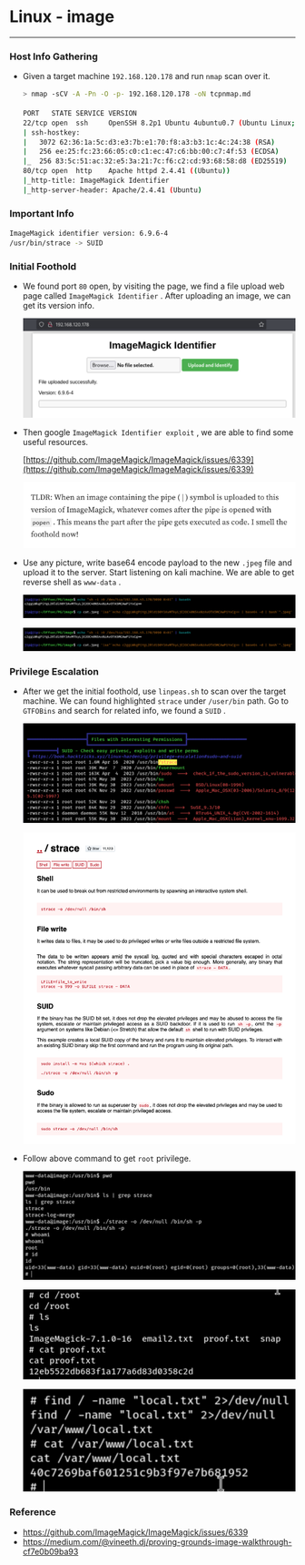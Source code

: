 # Linux - image

---

### Host Info Gathering

- Given a target machine `192.168.120.178` and run `nmap` scan over it.
    
    ```bash
    > nmap -sCV -A -Pn -O -p- 192.168.120.178 -oN tcpnmap.md
    
    PORT   STATE SERVICE VERSION
    22/tcp open  ssh     OpenSSH 8.2p1 Ubuntu 4ubuntu0.7 (Ubuntu Linux; protocol 2.0)
    | ssh-hostkey: 
    |   3072 62:36:1a:5c:d3:e3:7b:e1:70:f8:a3:b3:1c:4c:24:38 (RSA)
    |   256 ee:25:fc:23:66:05:c0:c1:ec:47:c6:bb:00:c7:4f:53 (ECDSA)
    |_  256 83:5c:51:ac:32:e5:3a:21:7c:f6:c2:cd:93:68:58:d8 (ED25519)
    80/tcp open  http    Apache httpd 2.4.41 ((Ubuntu))
    |_http-title: ImageMagick Identifier
    |_http-server-header: Apache/2.4.41 (Ubuntu)
    ```
    

### Important Info

```bash
ImageMagick identifier version: 6.9.6-4
/usr/bin/strace -> SUID
```

### Initial Foothold

- We found port `80` open, by visiting the page, we find a file upload web page called `ImageMagick Identifier` . After uploading an image, we can get its version info.
    
    ![image.png](Linux%20-%20image%201c5553bebf0f80ed8272cae608ae64ab/image.png)
    
- Then google `ImageMagick Identifier exploit` , we are able to find some useful resources.
    
    [https://github.com/ImageMagick/ImageMagick/issues/6339](https://github.com/ImageMagick/ImageMagick/issues/6339)
    
    ![image.png](Linux%20-%20image%201c5553bebf0f80ed8272cae608ae64ab/image%201.png)
    

- Use any picture, write base64 encode payload to the new `.jpeg` file and upload it to the server. Start listening on kali machine. We are able to get reverse shell as `www-data` .
    
    ![image.png](Linux%20-%20image%201c5553bebf0f80ed8272cae608ae64ab/image%202.png)
    
    ![image.png](Linux%20-%20image%201c5553bebf0f80ed8272cae608ae64ab/image%202.png)
    

### Privilege Escalation

- After we get the initial foothold, use `linpeas.sh` to scan over the target machine. We can found highlighted `strace` under `/user/bin` path. Go to `GTFOBins` and search for related info, we found a `SUID` .
    
    ![image.png](Linux%20-%20image%201c5553bebf0f80ed8272cae608ae64ab/image%203.png)
    
    ![image.png](Linux%20-%20image%201c5553bebf0f80ed8272cae608ae64ab/image%204.png)
    
- Follow above command to get `root` privilege.
    
    ![image.png](Linux%20-%20image%201c5553bebf0f80ed8272cae608ae64ab/image%205.png)
    
    ![image.png](Linux%20-%20image%201c5553bebf0f80ed8272cae608ae64ab/image%206.png)
    
    ![image.png](Linux%20-%20image%201c5553bebf0f80ed8272cae608ae64ab/image%207.png)
    

### Reference

- https://github.com/ImageMagick/ImageMagick/issues/6339
- https://medium.com/@vineeth.dj/proving-grounds-image-walkthrough-cf7e0b09ba93